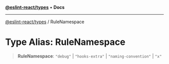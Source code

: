 [**@eslint-react/types**](../README.md) • **Docs**

***

[@eslint-react/types](../README.md) / RuleNamespace

# Type Alias: RuleNamespace

> **RuleNamespace**: `"debug"` \| `"hooks-extra"` \| `"naming-convention"` \| `"x"`
